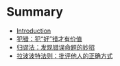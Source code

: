 # Summary

* [Introduction](README.md)
* [犯错：犯“好”错才有价值](chapter1.md)
* [归谬法：发现错误命题的妙招](chapter2.md)
* [拉波波特法则：批评他人的正确方式](chapter3.md)

